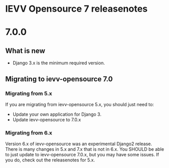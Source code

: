 IEVV Opensource 7 releasenotes
==============================


7.0.0
=====

## What is new

- Django 3.x is the minimum required version.


## Migrating to ievv-opensource 7.0

### Migrating from 5.x
If you are migrating from ievv-opensource 5.x, you should just need to:

- Update your own application for Django 3.
- Update ievv-opensource to 7.0.x


### Migrating from 6.x
Version 6.x of ievv-opensource was an experimental Django2 release. There is many changes
in 5.x and 7.x that is not in 6.x. You SHOULD be able to just update to ievv-opensource 7.0.x,
but you may have some issues. If you do, check out the releasenotes for 5.x.
